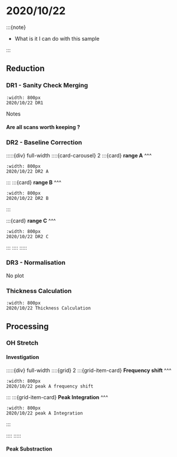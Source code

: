 # 2020/10/22

:::{note}

- What is it I can do with this sample

:::

## Reduction

### DR1 - Sanity Check Merging

```{figure} Plots/DR/DR1_2020_10_22_Full-range.png
:width: 800px
2020/10/22 DR1
```

Notes

#### Are all scans worth keeping ?


### DR2 - Baseline Correction

:::::{div} full-width
::::{card-carousel} 2
:::{card} 
**range A**
^^^

```{figure} Plots/DR/DR2_2020_10_22_A.png
:width: 800px
2020/10/22 DR2 A
```

:::
:::{card} 
**range B**
^^^

```{figure} Plots/DR/DR2_2020_10_22_B.png
:width: 800px
2020/10/22 DR2 B
```

:::

:::{card} 
**range C**
^^^

```{figure} Plots/DR/DR2_2020_10_22_C.png
:width: 800px
2020/10/22 DR2 C
```

:::
::::
:::::

### DR3 - Normalisation

No plot 

### Thickness Calculation

```{figure} Plots/DR/Thickness-calc_2020_10_22_2.png
:width: 800px
2020/10/22 Thickness Calculation
```


## Processing

### OH Stretch

#### Investigation


:::::{div} full-width
::::{grid} 2
:::{grid-item-card}
**Frequency shift**
^^^

```{figure} Plots/DR/DR2_2020_10_22_PeakA-frequency_wA0.png
:width: 800px
2020/10/22 peak A frequency shift
```

:::
:::{grid-item-card}
**Peak Integration** 
^^^

```{figure} Plots/DR/DR2_2020_10_22_PeakA-Integration.png
:width: 800px
2020/10/22 peak A Integration
```

:::

::::
:::::

#### Peak Substraction